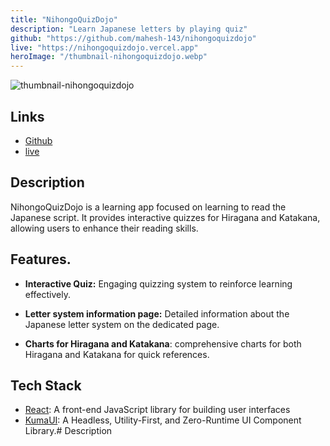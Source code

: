 ```yaml
---
title: "NihongoQuizDojo"
description: "Learn Japanese letters by playing quiz"
github: "https://github.com/mahesh-143/nihongoquizdojo"
live: "https://nihongoquizdojo.vercel.app"
heroImage: "/thumbnail-nihongoquizdojo.webp"
---
```


![thumbnail-nihongoquizdojo](/thumbnail-nihongoquizdojo.webp)

## Links

- [Github](https://github.com/mahesh-143/nihongoquizdojo)
- [live](https://nihongoquizdojo.vercel.app)

## Description

NihongoQuizDojo is a learning app focused on learning to read the Japanese script. It provides interactive quizzes for Hiragana and Katakana, allowing users to enhance their reading skills.

## Features.

- **Interactive Quiz:** Engaging quizzing system to reinforce learning effectively.

- **Letter system information page:** Detailed information about the Japanese letter system on the dedicated page.

- **Charts for Hiragana and Katakana**: comprehensive charts for both Hiragana and Katakana for quick references.

## Tech Stack

- [React](https://react.dev): A front-end JavaScript library for building user interfaces
- [KumaUI](https://www.kuma-ui.com/): A Headless, Utility-First, and Zero-Runtime UI Component Library.# Description
